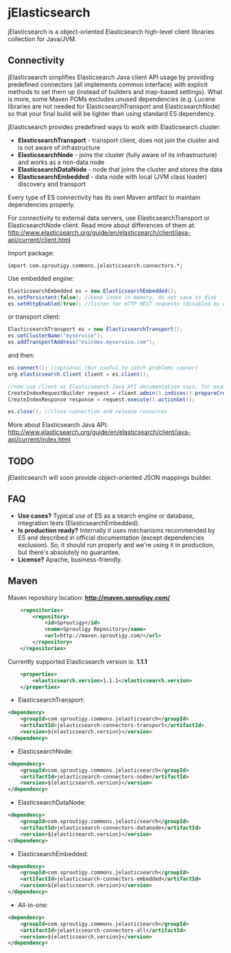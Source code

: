 jElasticsearch
==============

jElasticsearch is a object-oriented Elasticsearch high-level client libraries collection for Java/JVM.


Connectivity
--------------

jElasticsearch simplifies Elasticsearch Java client API usage by providing predefined connectors (all implements common interface) with explicit methods to set them up (instead of builders and map-based settings). What is more, some Maven POMs excludes unused dependencies (e.g. Lucene libraries are not needed for ElasticsearchTransport and ElasticsearchNode) so that your final build will be lighter than using standard ES dependency.

jElasticsearch provides predefined ways to work with Elasticsearch cluster:
- **ElasticsearchTransport** - transport client, does not join the cluster and is not aware of infrastructure
- **ElasticsearchNode** - joins the cluster (fully aware of its infrastructure) and works as a non-data node
- **ElasticsearchDataNode** - node that joins the cluster and stores the data
- **ElasticsearchEmbedded** - data node with local (JVM class loader) discovery and transport

Every type of ES connectivity has its own Maven artifact to maintain dependencies properly.

For connectivity to external data servers, use ElasticsearchTransport or ElasticsearchNode client. Read more about differences of them at: http://www.elasticsearch.org/guide/en/elasticsearch/client/java-api/current/client.html

Import package:
```
import com.sproutigy.commons.jelasticsearch.connectors.*;
```

Use embedded engine:
```Java
ElasticsearchEmbedded es = new ElasticsearchEmbedded();
es.setPersistent(false); //keep index in memory, do not save to disk
es.setHttpEnabled(true); //listen for HTTP REST requests (disabled by default)
```

or transport client:
```Java
ElasticsearchTransport es = new ElasticsearchTransport();
es.setClusterName("myservice");
es.addTransportAddress("esindex.myservice.com");
```

and then:
```Java
es.connect(); //optional (but useful to catch problems sooner)
org.elasticsearch.Client client = es.client();

//now use client as Elasticsearch Java API documentation says, for example:
CreateIndexRequestBuilder request = client.admin().indices().prepareCreate("testindex");
CreateIndexResponse response = request.execute().actionGet();

es.close(); //close connection and release resources
```


More about Elasticsearch Java API:
http://www.elasticsearch.org/guide/en/elasticsearch/client/java-api/current/index.html


TODO
--------------
jElasticsearch will soon provide object-oriented JSON mappings builder.


FAQ
--------------
- **Use cases?** Typical use of ES as a search engine or database, integration tests (ElasticsearchEmbedded).
- **Is production ready?** Internally it uses mechanisms recommended by ES and described in official documentation (except dependencies exclusion). So, it should run properly and we're using it in production, but there's absolutely no guarantee.
- **License?** Apache, business-friendly.

Maven
--------------

Maven repository location: **http://maven.sproutigy.com/**
```XML
    <repositories>
        <repository>
            <id>Sproutigy</id>
            <name>Sproutigy Repository</name>
            <url>http://maven.sproutigy.com/</url>
        </repository>
    </repositories>
```

Currently supported Elasticsearch version is: **1.1.1**
```XML
    <properties>
        <elasticsearch.version>1.1.1</elasticsearch.version>
    </properties>
```

- ElasticsearchTransport:
```XML
<dependency>
    <groupId>com.sproutigy.commons.jelasticsearch</groupId>
    <artifactId>jelasticsearch-connectors-transport</artifactId>
    <version>${elasticsearch.version}</version>
</dependency>
```

- ElasticsearchNode:
```XML
<dependency>
    <groupId>com.sproutigy.commons.jelasticsearch</groupId>
    <artifactId>jelasticsearch-connectors-node</artifactId>
    <version>${elasticsearch.version}</version>
</dependency>
```

- ElasticsearchDataNode:
```XML
<dependency>
    <groupId>com.sproutigy.commons.jelasticsearch</groupId>
    <artifactId>jelasticsearch-connectors-datanode</artifactId>
    <version>${elasticsearch.version}</version>
</dependency>
```

- ElasticsearchEmbedded:
```XML
<dependency>
    <groupId>com.sproutigy.commons.jelasticsearch</groupId>
    <artifactId>jelasticsearch-connectors-embedded</artifactId>
    <version>${elasticsearch.version}</version>
</dependency>
```

- All-in-one:
```XML
<dependency>
    <groupId>com.sproutigy.commons.jelasticsearch</groupId>
    <artifactId>jelasticsearch-connectors-all</artifactId>
    <version>${elasticsearch.version}</version>
</dependency>
```

